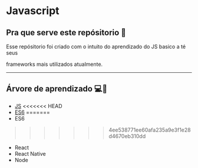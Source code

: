 # Javascript

## Pra que serve este repósitorio 🥋

Esse repósitorio foi criado com o intuito do aprendizado do JS basico a té seus 

frameworks mais utilizados atualmente. 

<hr /> 

## Árvore de aprendizado 💻🌲

* <a href="./Js">JS</a> 
<<<<<<< HEAD
* <a href="./Es6">ES6</a> 
=======
* ES6
>>>>>>> 4ee538771ee60afa235a9e3f1e28d4670eb310dd
*  React
*  React Native
* Node
